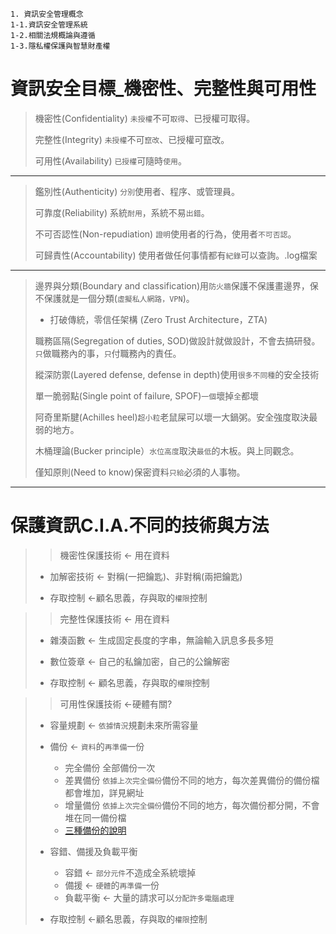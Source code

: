 ```
1. 資訊安全管理概念
1-1.資訊安全管理系統
1-2.相關法規概論與遵循
1-3.隱私權保護與智慧財產權
```
# 資訊安全目標_機密性、完整性與可用性

>機密性(Confidentiality)  `未授權`不可`取得`、已授權可取得。
>
>完整性(Integrity)        `未授權`不可`竄改`、已授權可竄改。
>
>可用性(Availability)     `已授權`可隨時`使用`。
___
>鑑別性(Authenticity)           `分別`使用者、程序、或管理員。
>
>可靠度(Reliability)            系統`耐用`，系統不易`出錯`。
>
>不可否認性(Non-repudiation)    `證明`使用者的行為，使用者`不可否認`。
>
>可歸責性(Accountability)       使用者做任何事情都有`紀錄`可以查詢。.log檔案
>
___
> 邊界與分類(Boundary and classification)用`防火牆`保護不保護畫邊界，保不保護就是一個分類(`虛擬私人網路，VPN`)。
> - 打破傳統，零信任架構 (Zero Trust Architecture，ZTA) 
> 
> 職務區隔(Segregation of duties, SOD)做設計就做設計，不會去搞研發。`只`做職務內的事，`只`付職務內的責任。
> 
> 縱深防禦(Layered defense, defense in depth)使用`很多不同種`的安全技術
> 
> 單一脆弱點(Single point of failure, SPOF)`一個`壞掉`全`都壞
> 
> 阿奇里斯腱(Achilles heel)`超小粒`老鼠屎可以壞一大鍋粥。安全強度取決最弱的地方。
> 
> 木桶理論(Bucker principle）`水位高度`取決`最低`的木板。與上同觀念。
> 
> 僅知原則(Need to know)保密資料`只給`必須的人事物。
___
# 保護資訊C.I.A.不同的技術與方法
>> 機密性保護技術 <- 用在資料
> 
> - 加解密技術 <- 對稱(一把鑰匙)、非對稱(兩把鑰匙)
> 
> - 存取控制 <-顧名思義，存與取的`權限`控制
>

>> 完整性保護技術 <- 用在資料
>
> - 雜湊函數 <- 生成固定長度的字串，無論輸入訊息多長多短
> 
> - 數位簽章 <- 自己的私鑰加密，自己的公鑰解密
> 
> - 存取控制 <- 顧名思義，存與取的`權限`控制
> 

>> 可用性保護技術 <-硬體有關?
> 
> - 容量規劃 <- `依據情況`規劃未來所需容量
> 
> - 備份 <- `資料`的`再準備`一份
>   - 完全備份 全部備份一次
>   - 差異備份 `依據上次完全備份`備份不同的地方，每次差異備份的備份檔都會堆加，詳見網址
>   - 增量備份 `依據上次完全備份`備份不同的地方，每次備份都分開，不會堆在同一備份檔
>   - [三種備份的說明](http://diun69.blogspot.com/2020/12/blog-post.html)
> 
> - 容錯、備援及負載平衡
>   - 容錯 <- `部分元件`不造成全系統壞掉
>   - 備援 <- `硬體`的`再準備`一份
>   - 負載平衡 <- 大量的請求可以`分配許多電腦處理`
> 
> - 存取控制 <-顧名思義，存與取的`權限`控制
